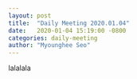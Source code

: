 ```yaml
---
layout: post
title:  "Daily Meeting 2020.01.04"
date:   2020-01-04 15:19:00 -0800
categories: daily-meeting
author: "Myounghee Seo"
---
```

lalalala

